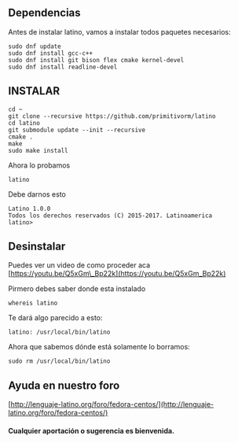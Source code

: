 ## Dependencias

Antes de instalar latino, vamos a instalar todos paquetes necesarios:

```
sudo dnf update
sudo dnf install gcc-c++
sudo dnf install git bison flex cmake kernel-devel
sudo dnf install readline-devel
```

## INSTALAR

```
cd ~
git clone --recursive https://github.com/primitivorm/latino
cd latino
git submodule update --init --recursive
cmake .
make
sudo make install
```

Ahora lo probamos

```
latino
```

Debe darnos esto

```
Latino 1.0.0
Todos los derechos reservados (C) 2015-2017. Latinoamerica
latino>
```

## Desinstalar

Puedes ver un video de como proceder aca [https://youtu.be/Q5xGm\_Bp22k](https://youtu.be/Q5xGm_Bp22k)

Pirmero debes saber donde esta instalado

```
whereis latino
```

Te dará algo parecido a esto:

```
latino: /usr/local/bin/latino
```

Ahora que sabemos dónde está solamente lo borramos:

```
sudo rm /usr/local/bin/latino
```

## Ayuda en nuestro foro

[http://lenguaje-latino.org/foro/fedora-centos/](http://lenguaje-latino.org/foro/fedora-centos/)

#### Cualquier aportación o sugerencia es bienvenida.



